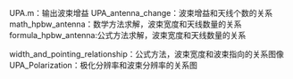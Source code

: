 UPA.m：输出波束增益
UPA_antenna_change：波束增益和天线个数的关系
math_hpbw_antenna：数学方法求解，波束宽度和天线数量的关系
formula_hpbw_antenna:公式方法求解，波束宽度和天线数量的关系

width_and_pointing_relationship：公式方法，波束宽度和波束指向的关系图像
UPA_Polarization：极化分辨率和波束分辨率的关系图